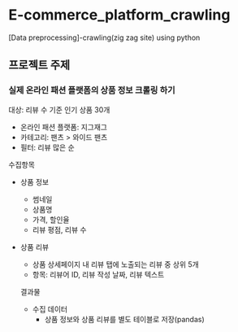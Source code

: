 # E-commerce_platform_crawling
[Data preprocessing]-crawling(zig zag site) using python

## 프로젝트 주제
### 실제 온라인 패션 플랫폼의 상품 정보 크롤링 하기

대상: 리뷰 수 기준 인기 상품 30개
-  온라인 패션 플랫폼: 지그재그
-  카테고리: 팬츠 > 와이드 팬츠
-  필터: 리뷰 많은 순

수집항목
- 상품 정보
  - 썸네일
  - 상품명
  - 가격, 할인율
  - 리뷰 평점, 리뷰 수

- 상품 리뷰
  - 상품 상세페이지 내 리뷰 탭에 노출되는 리뷰 중 상위 5개
  - 항목: 리뷰어 ID, 리뷰 작성 날짜, 리뷰 텍스트

  결과물
  - 수집 데이터
    - 상품 정보와 상품 리뷰를 별도 테이블로 저장(pandas)
